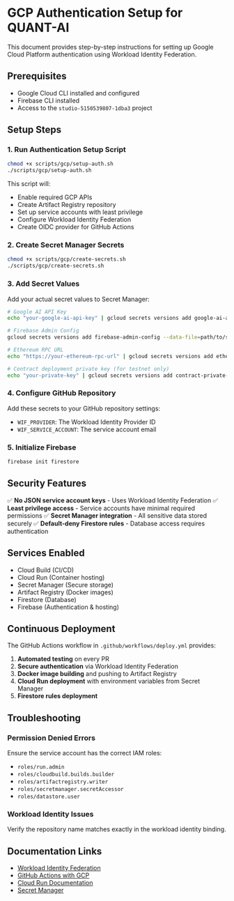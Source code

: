 # GCP Authentication Setup for QUANT-AI

This document provides step-by-step instructions for setting up Google Cloud Platform authentication using Workload Identity Federation.

## Prerequisites

- Google Cloud CLI installed and configured
- Firebase CLI installed
- Access to the `studio-5150539807-1dba3` project

## Setup Steps

### 1. Run Authentication Setup Script

```bash
chmod +x scripts/gcp/setup-auth.sh
./scripts/gcp/setup-auth.sh
```

This script will:
- Enable required GCP APIs
- Create Artifact Registry repository
- Set up service accounts with least privilege
- Configure Workload Identity Federation
- Create OIDC provider for GitHub Actions

### 2. Create Secret Manager Secrets

```bash
chmod +x scripts/gcp/create-secrets.sh
./scripts/gcp/create-secrets.sh
```

### 3. Add Secret Values

Add your actual secret values to Secret Manager:

```bash
# Google AI API Key
echo "your-google-ai-api-key" | gcloud secrets versions add google-ai-api-key --data-file=-

# Firebase Admin Config
gcloud secrets versions add firebase-admin-config --data-file=path/to/service-account.json

# Ethereum RPC URL
echo "https://your-ethereum-rpc-url" | gcloud secrets versions add ethereum-rpc-url --data-file=-

# Contract deployment private key (for testnet only)
echo "your-private-key" | gcloud secrets versions add contract-private-key --data-file=-
```

### 4. Configure GitHub Repository

Add these secrets to your GitHub repository settings:

- `WIF_PROVIDER`: The Workload Identity Provider ID
- `WIF_SERVICE_ACCOUNT`: The service account email

### 5. Initialize Firebase

```bash
firebase init firestore
```

## Security Features

✅ **No JSON service account keys** - Uses Workload Identity Federation
✅ **Least privilege access** - Service accounts have minimal required permissions
✅ **Secret Manager integration** - All sensitive data stored securely
✅ **Default-deny Firestore rules** - Database access requires authentication

## Services Enabled

- Cloud Build (CI/CD)
- Cloud Run (Container hosting)
- Secret Manager (Secure storage)
- Artifact Registry (Docker images)
- Firestore (Database)
- Firebase (Authentication & hosting)

## Continuous Deployment

The GitHub Actions workflow in `.github/workflows/deploy.yml` provides:

1. **Automated testing** on every PR
2. **Secure authentication** via Workload Identity Federation
3. **Docker image building** and pushing to Artifact Registry
4. **Cloud Run deployment** with environment variables from Secret Manager
5. **Firestore rules deployment**

## Troubleshooting

### Permission Denied Errors
Ensure the service account has the correct IAM roles:
- `roles/run.admin`
- `roles/cloudbuild.builds.builder`
- `roles/artifactregistry.writer`
- `roles/secretmanager.secretAccessor`
- `roles/datastore.user`

### Workload Identity Issues
Verify the repository name matches exactly in the workload identity binding.

## Documentation Links

- [Workload Identity Federation](https://cloud.google.com/iam/docs/workload-identity-federation)
- [GitHub Actions with GCP](https://github.com/google-github-actions/auth)
- [Cloud Run Documentation](https://cloud.google.com/run/docs)
- [Secret Manager](https://cloud.google.com/secret-manager/docs)
